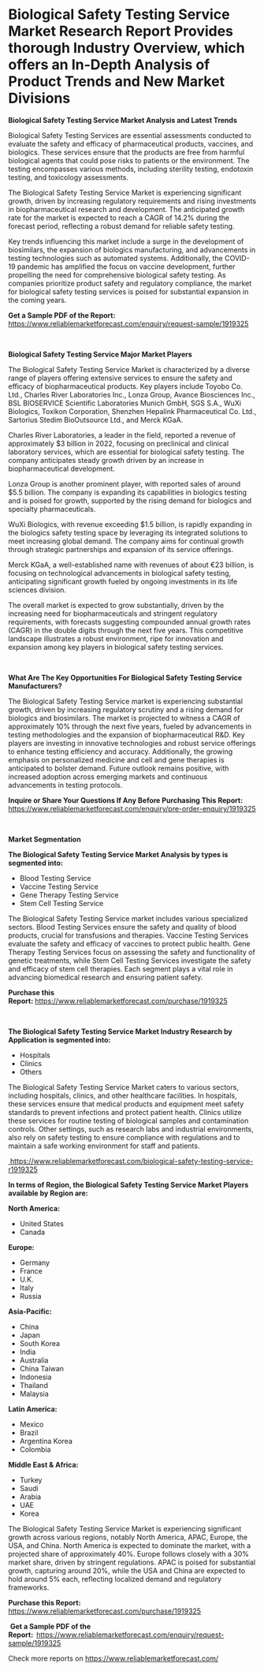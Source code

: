 <p><h1>Biological Safety Testing Service Market Research Report Provides thorough Industry Overview, which offers an In-Depth Analysis of Product Trends and New Market Divisions</h1></p><p><strong>Biological Safety Testing Service Market Analysis and Latest Trends</strong></p>
<p><p>Biological Safety Testing Services are essential assessments conducted to evaluate the safety and efficacy of pharmaceutical products, vaccines, and biologics. These services ensure that the products are free from harmful biological agents that could pose risks to patients or the environment. The testing encompasses various methods, including sterility testing, endotoxin testing, and toxicology assessments.</p><p>The Biological Safety Testing Service Market is experiencing significant growth, driven by increasing regulatory requirements and rising investments in biopharmaceutical research and development. The anticipated growth rate for the market is expected to reach a CAGR of 14.2% during the forecast period, reflecting a robust demand for reliable safety testing. </p><p>Key trends influencing this market include a surge in the development of biosimilars, the expansion of biologics manufacturing, and advancements in testing technologies such as automated systems. Additionally, the COVID-19 pandemic has amplified the focus on vaccine development, further propelling the need for comprehensive biological safety testing. As companies prioritize product safety and regulatory compliance, the market for biological safety testing services is poised for substantial expansion in the coming years.</p></p>
<p><strong>Get a Sample PDF of the Report:&nbsp;</strong> <a href="https://www.reliablemarketforecast.com/enquiry/request-sample/1919325?utm_campaign=1893&utm_medium=2&utm_source=Github&utm_content=ia&utm_term=03032025&utm_id=biological-safety-testing-service">https://www.reliablemarketforecast.com/enquiry/request-sample/1919325</a></p>
<p>&nbsp;</p>
<p><strong>Biological Safety Testing Service Major Market Players</strong></p>
<p><p>The Biological Safety Testing Service Market is characterized by a diverse range of players offering extensive services to ensure the safety and efficacy of biopharmaceutical products. Key players include Toyobo Co. Ltd., Charles River Laboratories Inc., Lonza Group, Avance Biosciences Inc., BSL BIOSERVICE Scientific Laboratories Munich GmbH, SGS S.A., WuXi Biologics, Toxikon Corporation, Shenzhen Hepalink Pharmaceutical Co. Ltd., Sartorius Stedim BioOutsource Ltd., and Merck KGaA.</p><p>Charles River Laboratories, a leader in the field, reported a revenue of approximately $3 billion in 2022, focusing on preclinical and clinical laboratory services, which are essential for biological safety testing. The company anticipates steady growth driven by an increase in biopharmaceutical development.</p><p>Lonza Group is another prominent player, with reported sales of around $5.5 billion. The company is expanding its capabilities in biologics testing and is poised for growth, supported by the rising demand for biologics and specialty pharmaceuticals.</p><p>WuXi Biologics, with revenue exceeding $1.5 billion, is rapidly expanding in the biologics safety testing space by leveraging its integrated solutions to meet increasing global demand. The company aims for continual growth through strategic partnerships and expansion of its service offerings.</p><p>Merck KGaA, a well-established name with revenues of about €23 billion, is focusing on technological advancements in biological safety testing, anticipating significant growth fueled by ongoing investments in its life sciences division.</p><p>The overall market is expected to grow substantially, driven by the increasing need for biopharmaceuticals and stringent regulatory requirements, with forecasts suggesting compounded annual growth rates (CAGR) in the double digits through the next five years. This competitive landscape illustrates a robust environment, ripe for innovation and expansion among key players in biological safety testing services.</p></p>
<p>&nbsp;</p>
<p><strong>What Are The Key Opportunities For Biological Safety Testing Service Manufacturers?</strong></p>
<p><p>The Biological Safety Testing Service market is experiencing substantial growth, driven by increasing regulatory scrutiny and a rising demand for biologics and biosimilars. The market is projected to witness a CAGR of approximately 10% through the next five years, fueled by advancements in testing methodologies and the expansion of biopharmaceutical R&D. Key players are investing in innovative technologies and robust service offerings to enhance testing efficiency and accuracy. Additionally, the growing emphasis on personalized medicine and cell and gene therapies is anticipated to bolster demand. Future outlook remains positive, with increased adoption across emerging markets and continuous advancements in testing protocols.</p></p>
<p><strong>Inquire or Share Your Questions If Any Before Purchasing This Report:</strong> <a href="https://www.reliablemarketforecast.com/enquiry/pre-order-enquiry/1919325?utm_campaign=1893&utm_medium=2&utm_source=Github&utm_content=ia&utm_term=03032025&utm_id=biological-safety-testing-service">https://www.reliablemarketforecast.com/enquiry/pre-order-enquiry/1919325</a></p>
<p>&nbsp;</p>
<p><strong>Market Segmentation</strong></p>
<p><strong>The Biological Safety Testing Service Market Analysis by types is segmented into:</strong></p>
<p><ul><li>Blood Testing Service</li><li>Vaccine Testing Service</li><li>Gene Therapy Testing Service</li><li>Stem Cell Testing Service</li></ul></p>
<p><p>The Biological Safety Testing Service market includes various specialized sectors. Blood Testing Services ensure the safety and quality of blood products, crucial for transfusions and therapies. Vaccine Testing Services evaluate the safety and efficacy of vaccines to protect public health. Gene Therapy Testing Services focus on assessing the safety and functionality of genetic treatments, while Stem Cell Testing Services investigate the safety and efficacy of stem cell therapies. Each segment plays a vital role in advancing biomedical research and ensuring patient safety.</p></p>
<p><strong>Purchase this Report:&nbsp;</strong><a href="https://www.reliablemarketforecast.com/purchase/1919325?utm_campaign=1893&utm_medium=2&utm_source=Github&utm_content=ia&utm_term=03032025&utm_id=biological-safety-testing-service">https://www.reliablemarketforecast.com/purchase/1919325</a></p>
<p>&nbsp;</p>
<p><strong>The Biological Safety Testing Service Market Industry Research by Application is segmented into:</strong></p>
<p><ul><li>Hospitals</li><li>Clinics</li><li>Others</li></ul></p>
<p><p>The Biological Safety Testing Service Market caters to various sectors, including hospitals, clinics, and other healthcare facilities. In hospitals, these services ensure that medical products and equipment meet safety standards to prevent infections and protect patient health. Clinics utilize these services for routine testing of biological samples and contamination controls. Other settings, such as research labs and industrial environments, also rely on safety testing to ensure compliance with regulations and to maintain a safe working environment for staff and patients.</p></p>
<p><a href="https://www.reliablemarketforecast.com/biological-safety-testing-service-r1919325?utm_campaign=1893&utm_medium=2&utm_source=Github&utm_content=ia&utm_term=03032025&utm_id=biological-safety-testing-service">&nbsp;https://www.reliablemarketforecast.com/biological-safety-testing-service-r1919325</a></p>
<p><strong>In terms of Region, the Biological Safety Testing Service Market Players available by Region are:</strong></p>
<p>
    <p> <strong> North America: </strong>
        <ul>
            <li>United States</li>
            <li>Canada</li>
        </ul>
        </p> 
    <p> <strong> Europe: </strong>
        <ul>
            <li>Germany</li>
            <li>France</li>
            <li>U.K.</li>
            <li>Italy</li>
            <li>Russia</li>
        </ul>
        </p> 
    <p> <strong> Asia-Pacific: </strong>
        <ul>
            <li>China</li>
            <li>Japan</li>
            <li>South Korea</li>
            <li>India</li>
            <li>Australia</li>
            <li>China Taiwan</li>
            <li>Indonesia</li>
            <li>Thailand</li>
            <li>Malaysia</li>
        </ul>
        </p> 
    <p> <strong> Latin America: </strong>
        <ul>
            <li>Mexico</li>
            <li>Brazil</li>
            <li>Argentina Korea</li>
            <li>Colombia</li>
        </ul>
        </p> 
    <p> <strong> Middle East & Africa: </strong>
        <ul>
            <li>Turkey</li>
            <li>Saudi</li>
            <li>Arabia</li>
            <li>UAE</li>
            <li>Korea</li>
        </ul>
    </p>
    </p>
<p><p>The Biological Safety Testing Service Market is experiencing significant growth across various regions, notably North America, APAC, Europe, the USA, and China. North America is expected to dominate the market, with a projected share of approximately 40%. Europe follows closely with a 30% market share, driven by stringent regulations. APAC is poised for substantial growth, capturing around 20%, while the USA and China are expected to hold around 5% each, reflecting localized demand and regulatory frameworks.</p></p>
<p><strong>Purchase this Report: </strong><a href="https://www.reliablemarketforecast.com/purchase/1919325?utm_campaign=1893&utm_medium=2&utm_source=Github&utm_content=ia&utm_term=03032025&utm_id=biological-safety-testing-service">https://www.reliablemarketforecast.com/purchase/1919325</a></p>
<p>&nbsp;<strong>Get a Sample PDF of the Report:&nbsp;&nbsp;</strong><a href="https://www.reliablemarketforecast.com/enquiry/request-sample/1919325?utm_campaign=1893&utm_medium=2&utm_source=Github&utm_content=ia&utm_term=03032025&utm_id=biological-safety-testing-service">https://www.reliablemarketforecast.com/enquiry/request-sample/1919325</a></p>
<p><strong></strong></p>
<p>Check more reports on <a href="https://www.reliablemarketforecast.com/?utm_campaign=1893&utm_medium=2&utm_source=Github&utm_content=ia&utm_term=03032025&utm_id=biological-safety-testing-service">https://www.reliablemarketforecast.com/</a></p>